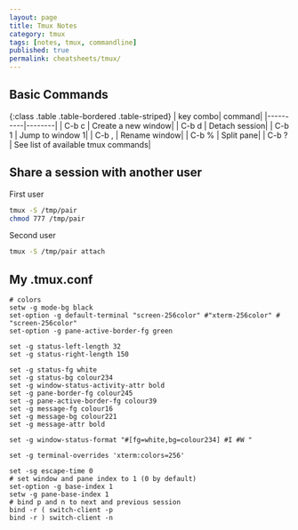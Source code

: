 ```yaml
---
layout: page
title: Tmux Notes
category: tmux
tags: [notes, tmux, commandline]
published: true
permalink: cheatsheets/tmux/
---
```


## Basic Commands

{:class .table .table-bordered .table-striped}
| key combo| command|
|----------|--------|
| C-b c | Create a new window|
| C-b d | Detach session|
| C-b 1 | Jump to window 1|
| C-b , | Rename window|
| C-b % | Split pane|
| C-b ? | See list of available tmux commands|

## Share a session with another user

First user

```bash
tmux -S /tmp/pair
chmod 777 /tmp/pair
```

Second user

```bash
tmux -S /tmp/pair attach
```

## My .tmux.conf

```
# colors
setw -g mode-bg black
set-option -g default-terminal "screen-256color" #"xterm-256color" # "screen-256color"
set-option -g pane-active-border-fg green

set -g status-left-length 32
set -g status-right-length 150

set -g status-fg white
set -g status-bg colour234
set -g window-status-activity-attr bold
set -g pane-border-fg colour245
set -g pane-active-border-fg colour39
set -g message-fg colour16
set -g message-bg colour221
set -g message-attr bold

set -g window-status-format "#[fg=white,bg=colour234] #I #W "

set -g terminal-overrides 'xterm:colors=256'

set -sg escape-time 0 
# set window and pane index to 1 (0 by default)
set-option -g base-index 1
setw -g pane-base-index 1
# bind p and n to next and previous session
bind -r ( switch-client -p
bind -r ) switch-client -n
```

